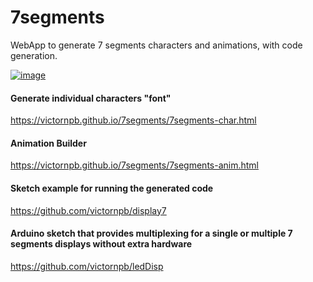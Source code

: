 # 7segments
WebApp to generate 7 segments characters and animations, with code generation.

[![image](https://user-images.githubusercontent.com/3372598/64479386-e5a60480-d18c-11e9-9214-5807cb5092cb.gif)](https://victornpb.github.io/7segments/7segments-anim.html)

#### Generate individual characters "font"
https://victornpb.github.io/7segments/7segments-char.html

#### Animation Builder
https://victornpb.github.io/7segments/7segments-anim.html

#### Sketch example for running the generated code
https://github.com/victornpb/display7

#### Arduino sketch that provides multiplexing for a single or multiple 7 segments displays without extra hardware
https://github.com/victornpb/ledDisp
